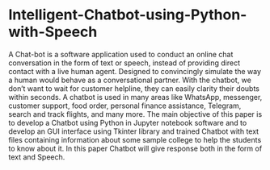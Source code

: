 # Intelligent-Chatbot-using-Python-with-Speech
A Chat-bot is a software application used to conduct an online chat conversation in the form of text or speech, instead of providing direct contact with a live human agent. Designed to convincingly simulate the way a human would behave as a conversational partner. With the chatbot, we don’t want to wait for customer helpline, they can easily clarity their doubts within seconds. A chatbot is used in many areas like WhatsApp, messenger, customer support, food order, personal finance assistance, Telegram, search and track flights, and many more. The main objective of this paper is to develop a Chatbot using Python in Jupyter notebook software and to develop an GUI interface using Tkinter library and trained Chatbot with text files containing information about some sample college to help the students to know about it. In this paper Chatbot will give response both in the form of text and Speech.
